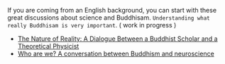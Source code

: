 


If you are coming from an English background,
you can start with these great discussions about science and Buddhisam. `Understanding what really Buddhisam is very important`. ( work in progress )

- [The Nature of Reality: A Dialogue Between a Buddhist Scholar and a Theoretical Physicist](https://www.youtube.com/watch?v=pLbSlC0Pucw)
- [Who are we? A conversation between Buddhism and neuroscience](https://www.youtube.com/watch?v=slPnLS8gefw)